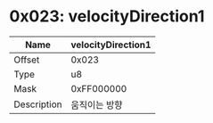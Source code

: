 # 0x023: velocityDirection1

| Name | velocityDirection1 |
| ----| ------------ |
| Offset | 0x023 |
| Type | u8 |
| Mask | 0xFF000000 |
| Description | 움직이는 방향 |<br>

